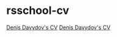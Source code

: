 # rsschool-cv
[Denis Davydov's CV](https://ddavydov911.github.io/rsschool-cv/cv "Denis Davydov's CV")
[Denis Davydov's CV](https://ddavydov911.github.io/rsschool-cv/ "Denis Davydov's CV")
